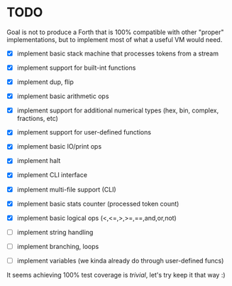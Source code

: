 # TODO

Goal is not to produce a Forth that is 100% compatible with other "proper"
implementations, but to implement most of what a useful VM would need.

- [x] implement basic stack machine that processes tokens from a stream
- [x] implement support for built-int functions
- [x] implement dup, flip
- [x] implement basic arithmetic ops
- [x] implement support for additional numerical types (hex, bin, complex, fractions, etc)
- [x] implement support for user-defined functions
- [x] implement basic IO/print ops
- [x] implement halt
- [x] implement CLI interface
- [x] implement multi-file support (CLI)
- [x] implement basic stats counter (processed token count)
- [x] implement basic logical ops (<,<=,>,>=,==,and,or,not)
- [ ] implement string handling
- [ ] implement branching, loops
- [ ] implement variables (we kinda already do through user-defined funcs)


It seems achieving 100% test coverage is _trivial_, let's try keep it that way :)
